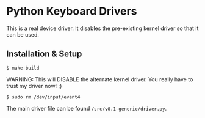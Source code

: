 # Python Keyboard Drivers
This is a real device driver. It disables
the pre-existing kernel driver so that it can be used.

## Installation & Setup
```shell
$ make build
```
WARNING: This will DISABLE the alternate kernel driver.
You really have to trust my driver now! ;)
```shell
$ sudo rm /dev/input/event4
```
The main driver file can be found `/src/v0.1-generic/driver.py`.
